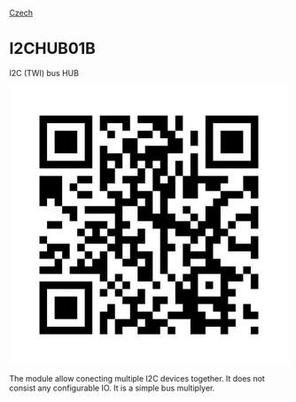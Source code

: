 
[Czech](./README.cs.md)
<!--- module --->
# I2CHUB01B
<!--- Emodule --->

<!--- subtitle ---> I2C (TWI) bus HUB <!--- Esubtitle --->

![I2CHUB01B](DOC/SRC/img/I2CHUB01B_QRcode.png)

<!--- description ---> The module allow conecting multiple I2C devices together. It does not consist any configurable IO. It is a simple bus multiplyer.<!--- Edescription --->
            